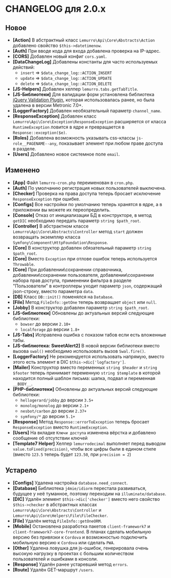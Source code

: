 # CHANGELOG для 2.0.x

## Новое
- **[Action]** В абстрактный класс `Lemurro\Api\Core\Abstracts\Action` добавлено свойство `$this->datetimenow`.
- **[Auth]** При вводе кода для входа добавлена проверка на IP-адрес.
- **[CORS]** Добавлен новый конфиг `cors.yaml`.
- **[DataChangeLog]** Добавлены константы для часто используемых действий:
  - `insert` => `$data_change_log::ACTION_INSERT`
  - `update` => `$data_change_log::ACTION_UPDATE`
  - `delete` => `$data_change_log::ACTION_DELETE`
- **[JS-Helpers]** Добавлен хелпер `lemurro.tabs.getTabTitle`.
- **[JS-Библиотеки]** Для валидации форм установлена библиотека [jQuery Validation Plugin](https://github.com/jquery-validation/jquery-validation), которая использовалась ранее, но была удалена в версии Metronic 7.0+.
- **[LoggerFactory]** Добавлен необязательный параметр `channel_name`.
- **[ResponseException]** Добавлен класс `Lemurro\Api\Core\Exception\ResponseException` расширяется от класса `RuntimeException` ловится в ядре и превращается в `Response::exception($e)`.
- **[Roles]** Добавлена возможность указывать css-классы `js-role__PAGENAME--any`, показывает элемент при любом праве доступа в разделе.
- **[Users]** Добавлено новое системное поле `email`.

## Изменено
- **[App]** Файл `lemurro-cron.php` переименован в `cron.php`.
- **[Auth]** По умолчанию регистрация новых пользователей выключена.
- **[Checker]** Проверка на права доступа теперь бросает исключение `ResponseException` при ошибке.
- **[Configs]** Все настройки по умолчанию теперь хранятся в ядре, а в приложении вы можете их переопределить.
- **[Console]** Отказ от инициализации БД в конструкторе, в метод `getDIC` необходимо передать параметр `string $path_root`.
- **[Controller]** В абстрактном классе `Lemurro\Api\Core\Abstracts\Controller` метод `start` должен возвращать экземпляр класса `Symfony\Component\HttpFoundation\Response`.
- **[Core]** В конструктор добавлен обязательный параметр `string $path_root`.
- **[Core]** Вместо `Exception` при отлове ошибок теперь используется `Throwable`.
- **[Core]** При добавлении\сохранении справочника, добавлении\сохранении пользователя, добавлении\сохранении набора прав доступа, применении фильтра в разделе "Пользователи" в контроллеры уходит параметр `json`, содержащий json-строку, вместо параметра `data`.
- **[DB]** Класс `DB::init()` поменялся на `Database`.
- **[File]** Метод `FileInfo::getOne` теперь возвращает `object` или `null`.
- **[Jobby]** В конструктор добавлен параметр `string $path_root`.
- **[JS-библиотеки]** Обновлены до актуальных версий следующие библиотеки:
  - `bowser` до версии `2.10+`
  - `localforage` до версии `1.8+`
- **[JS-Tabs]** Исправлена ошибка с показом табов если есть вложенные табы.
- **[JS-библиотека: SweetAlert2]** В новой версии библиотеки вместо вызова `swal()` необходимо использовать вызов `Swal.fire()`.
- **[LoggerFactory]** Не рекомендуется использовать напрямую, вместо этого есть элемент в DIC `$this->dic['logfactory']`.
- **[Mailer]** Конструктор вместо переменных `string $header` и `string $footer` теперь принимает переменную `string $template` в которой находится полный шаблон письма: шапка, подвал и переменная `__BODY__`.
- **[PHP-библиотеки]** Обновлены до актуальных версий следующие библиотеки:
  - `hellogerard/jobby` до версии `3.5+`
  - `monolog/monolog` до версии `2.1+`
  - `nesbot/carbon` до версии `2.37+`
  - `symfony/*` до версии `5.1+`
- **[Response]** Метод `Response::errorToException` теперь бросает `ResponseException` вместо `RuntimeException`.
- **[Users]** На вкладке `Ключи доступа` изменена вёрстка и добавлено сообщение об отсутствии ключей
- **[Template7 Helper]** Хелпер `lemurrodecimal` выполняет перед выводом `value.toFixed(precision)`, чтобы все цифры были в едином стиле (вместо `123.5` теперь будет `123.50`, при `precision = 2`)

## Устарело
- **[Configs]** Удалена настройка `database.need_connect`.
- **[Database]** Библиотека `j4mie/idiorm` перестала развиваться, будущее у неё туманное, поэтому переходим на `illuminate/database`.
- **[DIC]** Удалён элемент `$this->dic['checker']` вместо него свойство `$this->checker` в абстрактных классах `Lemurro\Api\Core\Abstracts\Controller` и `Lemurro\Api\Core\Helpers\File\FileChecker`.
- **[File]** Удалён метод `FileInfo::getOneORM`.
- **[Mobile]** Остановлена разработка пакетов `client-framework7` и `client-framework7-core-frontend`. В планах сделать мобильную версию без привязки к `Cordova` и возможностью подключить мобильную версию к `Cordova` или сделать `PWA`.
- **[Other]** Удалена ловушка для js-ошибок, генерировала очень высокую нагрузку в проектах с большим количеством пользователей и ошибками в консоли.
- **[Response]** Удалён ранее устаревший метод `errors`.
- **[Route]** Удалён GET-маршрут `/users`.